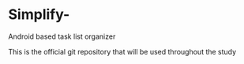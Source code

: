 # Simplify-
Android based task list organizer

This is the official git repository that will be used throughout the study
